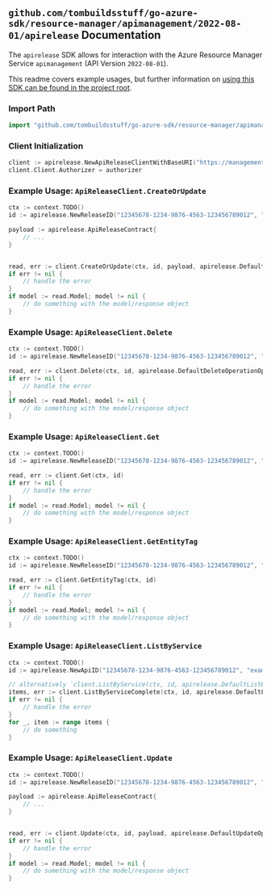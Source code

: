 
## `github.com/tombuildsstuff/go-azure-sdk/resource-manager/apimanagement/2022-08-01/apirelease` Documentation

The `apirelease` SDK allows for interaction with the Azure Resource Manager Service `apimanagement` (API Version `2022-08-01`).

This readme covers example usages, but further information on [using this SDK can be found in the project root](https://github.com/tombuildsstuff/go-azure-sdk/tree/main/docs).

### Import Path

```go
import "github.com/tombuildsstuff/go-azure-sdk/resource-manager/apimanagement/2022-08-01/apirelease"
```


### Client Initialization

```go
client := apirelease.NewApiReleaseClientWithBaseURI("https://management.azure.com")
client.Client.Authorizer = authorizer
```


### Example Usage: `ApiReleaseClient.CreateOrUpdate`

```go
ctx := context.TODO()
id := apirelease.NewReleaseID("12345678-1234-9876-4563-123456789012", "example-resource-group", "serviceValue", "apiIdValue", "releaseIdValue")

payload := apirelease.ApiReleaseContract{
	// ...
}


read, err := client.CreateOrUpdate(ctx, id, payload, apirelease.DefaultCreateOrUpdateOperationOptions())
if err != nil {
	// handle the error
}
if model := read.Model; model != nil {
	// do something with the model/response object
}
```


### Example Usage: `ApiReleaseClient.Delete`

```go
ctx := context.TODO()
id := apirelease.NewReleaseID("12345678-1234-9876-4563-123456789012", "example-resource-group", "serviceValue", "apiIdValue", "releaseIdValue")

read, err := client.Delete(ctx, id, apirelease.DefaultDeleteOperationOptions())
if err != nil {
	// handle the error
}
if model := read.Model; model != nil {
	// do something with the model/response object
}
```


### Example Usage: `ApiReleaseClient.Get`

```go
ctx := context.TODO()
id := apirelease.NewReleaseID("12345678-1234-9876-4563-123456789012", "example-resource-group", "serviceValue", "apiIdValue", "releaseIdValue")

read, err := client.Get(ctx, id)
if err != nil {
	// handle the error
}
if model := read.Model; model != nil {
	// do something with the model/response object
}
```


### Example Usage: `ApiReleaseClient.GetEntityTag`

```go
ctx := context.TODO()
id := apirelease.NewReleaseID("12345678-1234-9876-4563-123456789012", "example-resource-group", "serviceValue", "apiIdValue", "releaseIdValue")

read, err := client.GetEntityTag(ctx, id)
if err != nil {
	// handle the error
}
if model := read.Model; model != nil {
	// do something with the model/response object
}
```


### Example Usage: `ApiReleaseClient.ListByService`

```go
ctx := context.TODO()
id := apirelease.NewApiID("12345678-1234-9876-4563-123456789012", "example-resource-group", "serviceValue", "apiIdValue")

// alternatively `client.ListByService(ctx, id, apirelease.DefaultListByServiceOperationOptions())` can be used to do batched pagination
items, err := client.ListByServiceComplete(ctx, id, apirelease.DefaultListByServiceOperationOptions())
if err != nil {
	// handle the error
}
for _, item := range items {
	// do something
}
```


### Example Usage: `ApiReleaseClient.Update`

```go
ctx := context.TODO()
id := apirelease.NewReleaseID("12345678-1234-9876-4563-123456789012", "example-resource-group", "serviceValue", "apiIdValue", "releaseIdValue")

payload := apirelease.ApiReleaseContract{
	// ...
}


read, err := client.Update(ctx, id, payload, apirelease.DefaultUpdateOperationOptions())
if err != nil {
	// handle the error
}
if model := read.Model; model != nil {
	// do something with the model/response object
}
```

